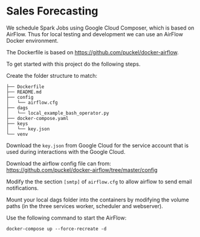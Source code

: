 # Sales Forecasting

We schedule Spark Jobs using Google Cloud Composer, which is based on AirFlow.
Thus for local testing and development we can use an AirFlow Docker environment.

The Dockerfile is based on https://github.com/puckel/docker-airflow.

To get started with this project do the following steps.

Create the folder structure to match:


    ├── Dockerfile
    ├── README.md
    ├── config
    │   └── airflow.cfg
    ├── dags
    │   └── local_example_bash_operator.py
    ├── docker-compose.yaml
    ├── keys
    │   └── key.json
    └── venv


Download the `key.json` from Google Cloud for the service account that is used
during interactions with the Google Cloud.

Download the airflow config file can from:
https://github.com/puckel/docker-airflow/tree/master/config

Modify the the section `[smtp]` of `airflow.cfg` to allow airflow to send
email notifications.

Mount your local dags folder into the containers by modifying the volume paths 
(in the three services worker, scheduler and webserver).

Use the following command to start the AirFlow:

```shell script
docker-compose up --force-recreate -d
```